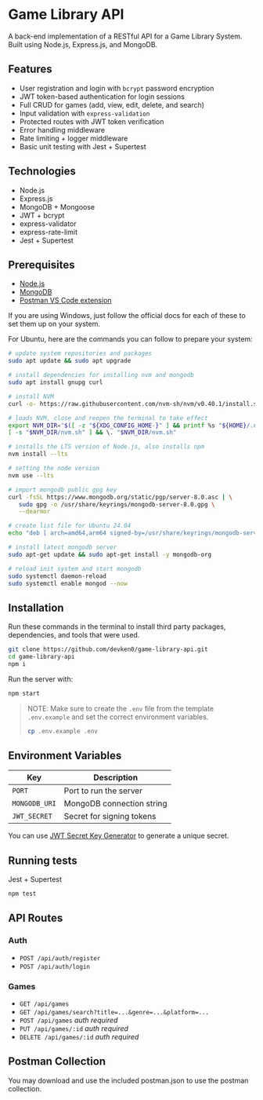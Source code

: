 # Game Library API

A back-end implementation of a RESTful API for a Game Library System. Built using Node.js, Express.js, and MongoDB. 

## Features

- User registration and login with `bcrypt` password encryption
- JWT token-based authentication for login sessions 
- Full CRUD for games (add, view, edit, delete, and search)
- Input validation with `express-validation`
- Protected routes with JWT token verification
- Error handling middleware
- Rate limiting + logger middleware
- Basic unit testing with Jest + Supertest

## Technologies

- Node.js
- Express.js
- MongoDB + Mongoose
- JWT + bcrypt
- express-validator
- express-rate-limit
- Jest + Supertest

## Prerequisites

- [Node.js](https://nodejs.org/en/download)
- [MongoDB](https://www.mongodb.com/docs/manual/installation/)
- [Postman VS Code extension](https://marketplace.visualstudio.com/items?itemName=Postman.postman-for-vscode)

If you are using Windows, just follow the official docs for each of these to set them up on your system.

For Ubuntu, here are the commands you can follow to prepare your system:

```sh
# update system repositories and packages
sudo apt update && sudo apt upgrade

# install dependencies for installing nvm and mongodb
sudo apt install gnupg curl

# install NVM 
curl -o- https://raw.githubusercontent.com/nvm-sh/nvm/v0.40.1/install.sh | bash

# loads NVM, close and reopen the terminal to take effect
export NVM_DIR="$([ -z "${XDG_CONFIG_HOME-}" ] && printf %s "${HOME}/.nvm" || printf %s "${XDG_CONFIG_HOME}/nvm")"
[ -s "$NVM_DIR/nvm.sh" ] && \. "$NVM_DIR/nvm.sh" 

# installs the LTS version of Node.js, also installs npm
nvm install --lts

# setting the node version
nvm use --lts

# import mongodb public gpg key
curl -fsSL https://www.mongodb.org/static/pgp/server-8.0.asc | \
   sudo gpg -o /usr/share/keyrings/mongodb-server-8.0.gpg \
   --dearmor

# create list file for Ubuntu 24.04
echo "deb [ arch=amd64,arm64 signed-by=/usr/share/keyrings/mongodb-server-8.0.gpg ] https://repo.mongodb.org/apt/ubuntu noble/mongodb-org/8.0 multiverse" | sudo tee /etc/apt/sources.list.d/mongodb-org-8.0.list

# install latest mongodb server
sudo apt-get update && sudo apt-get install -y mongodb-org

# reload init system and start mongodb
sudo systemctl daemon-reload
sudo systemctl enable mongod --now
```

## Installation 

Run these commands in the terminal to install third party packages, dependencies, and tools that were used.

```bash
git clone https://github.com/devken0/game-library-api.git
cd game-library-api
npm i 
```

Run the server with:

```bash
npm start 
```

> NOTE: Make sure to create the `.env`  file from the template `.env.example` and set the correct environment variables.
>
> ```bash
> cp .env.example .env 
> ```
> 

## Environment Variables

| Key           | Description               |
| ------------- | ------------------------- |
| `PORT`        | Port to run the server    |
| `MONGODB_URI` | MongoDB connection string |
| `JWT_SECRET`  | Secret for signing tokens |

You can use [JWT Secret Key Generator](https://jwtsecrets.com/#generator) to generate a unique secret.

## Running tests 

Jest + Supertest

```bash
npm test
```

## API Routes

### Auth

- `POST /api/auth/register`
- `POST /api/auth/login`

### Games

- `GET /api/games`
- `GET /api/games/search?title=...&genre=...&platform=...`
- `POST /api/games` *auth required*
- `PUT /api/games/:id` *auth required*
- `DELETE /api/games/:id` *auth required*

## Postman Collection

You may download and use the included postman.json to use the postman collection.

